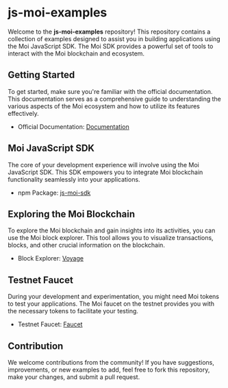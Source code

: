 # js-moi-examples

Welcome to the **js-moi-examples** repository! This repository contains a collection of examples designed to assist you 
in building applications using the Moi JavaScript SDK. The Moi SDK provides a powerful set of tools to interact with 
the Moi blockchain and ecosystem.

## Getting Started

To get started, make sure you're familiar with the official documentation. This documentation serves as a comprehensive 
guide to understanding the various aspects of the Moi ecosystem and how to utilize its features effectively.

- Official Documentation: [Documentation](https://docs.moi.technology/)

## Moi JavaScript SDK

The core of your development experience will involve using the Moi JavaScript SDK. This SDK empowers you to integrate 
Moi blockchain functionality seamlessly into your applications.

- npm Package: [js-moi-sdk](https://www.npmjs.com/package/js-moi-sdk?activeTab=readme)

## Exploring the Moi Blockchain

To explore the Moi blockchain and gain insights into its activities, you can use the Moi block explorer. This tool 
allows you to visualize transactions, blocks, and other crucial information on the blockchain.

- Block Explorer: [Voyage](https://voyage.moi.technology/)

## Testnet Faucet

During your development and experimentation, you might need Moi tokens to test your applications. The Moi faucet on 
the testnet provides you with the necessary tokens to facilitate your testing.

- Testnet Faucet: [Faucet](https://voyage.moi.technology/faucet/)

## Contribution

We welcome contributions from the community! If you have suggestions, improvements, or new examples to add, feel free 
to fork this repository, make your changes, and submit a pull request.